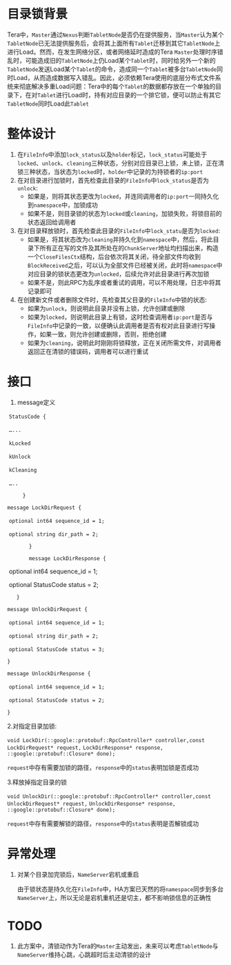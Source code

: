 # 目录锁背景

Tera中，`Master`通过`Nexus`判断`TabletNode`是否仍在提供服务，当`Master`认为某个`TabletNode`已无法提供服务后，会将其上面所有`Tablet`迁移到其它`TabletNode`上进行Load。然而，在发生网络分区，或者网络延时造成的Tera `Master`处理时序错乱时，可能造成旧的`TabletNode`上仍Load某个`Tablet`时，同时给另外一个新的`TabletNode`发送Load某个`Tablet`的命令，造成同一个`Tablet`被多台`TabletNode`同时Load，从而造成数据写入错乱。因此，必须依赖Tera使用的底层分布式文件系统来彻底解决多重Load问题：Tera中的每个`Tablet`的数据都存放在一个单独的目录下，在对`Tablet`进行Load时，持有对应目录的一个排它锁，便可以防止有其它`TabletNode`同时Load此`Tablet`

# 整体设计

1. 在`FileInfo`中添加`lock_status`以及`holder`标记，`lock_status`可能处于`locked`、`unlock`、`cleaning`三种状态，分别对应目录已上锁，未上锁，正在清锁三种状态，当状态为`locked`时，`holder`中记录的为持锁者的`ip:port`
2. 在对目录进行加锁时，首先检查此目录的`FileInfo`中`lock_status`是否为`unlock`:
   - 如果是，则将其状态更改为`locked`，并连同调用者的`ip:port`一同持久化到`namespace`中，加锁成功
   - 如果不是，则目录锁的状态为`locked`或`cleaning`，加锁失败，将锁目前的状态返回给调用者
3. 在对目录释放锁时，首先检查此目录的`FileInfo`中`lock_statu`是否为`locked`:
   - 如果是，将其状态改为`cleaning`并持久化到`namespace`中，然后，将此目录下所有正在写的文件及其所处在的`ChunkServer`地址均扫描出来，构造一个`CloseFilesCtx`结构，后台依次将其关闭，待全部文件均收到`BlockReceived`之后，可以认为全部文件已经被关闭，此时将`namespace`中对应目录的锁状态更改为`unlocked`，后续允许对此目录进行再次加锁
   - 如果不是，则此RPC为乱序或者重试的调用，可以不用处理，日志中将其记录即可
4. 在创建新文件或者删除文件时，先检查其父目录的`FileInfo`中锁的状态:
   - 如果为`unlock`，则说明此目录并没有上锁，允许创建或删除
   - 如果为`locked`，则说明此目录上有锁，这时检查调用者`ip:port`是否与`FileInfo`中记录的一致，以便确认此调用者是否有权对此目录进行写操作，如果一致，则允许创建或删除，否则，拒绝创建
   - 如果为`cleaning`，说明此时刚刚将锁释放，正在关闭所需文件，对调用者返回正在清锁的错误码，调用者可以进行重试

# 接口

1. message定义

​	 `StatusCode {`

​		`…...`

​		`kLocked`

​		`kUnlock`

​		`kCleaning`

​		`…..`	

`	  }`	

 `message LockDirRequest {`

​		`optional int64 sequence_id = 1;`

​	      `optional string dir_path = 2;`

`		}`

`		message LockDirResponse {`

​		optional int64 sequence_id = 1;

​		optional StatusCode status = 2;

`	}`

 `message UnlockDirRequest {`

​	`optional int64 sequence_id = 1;`

​	`optional string dir_path = 2;`

​	`optional StatusCode status = 3;` 

`}`

`message UnlockDirResponse {`

​	`optional int64 sequence_id = 1;`

​	`optional StatusCode status = 2;`

`}`

2.对指定目录加锁:

`void LockDir(::google::protobuf::RpcController* controller,`
​			  `const LockDirRequest* request,`
 			  `LockDirResponse* response,`
​			 `::google::protobuf::Closure* done);`

`request`中存有需要加锁的路径，`response`中的`status`表明加锁是否成功

3.释放掉指定目录的锁

`void UnlockDir(::google::protobuf::RpcController* controller,`
​			  `const UnlockDirRequest* request,`
 			  `UnlockDirResponse* response,`
​			 `::google::protobuf::Closure* done);`

`request`中存有需要解锁的路径，`response`中的`status`表明是否解锁成功

# 异常处理

1. 对某个目录加完锁后，`NameServer`宕机或重启

   由于锁状态是持久化在`FileInfo`中，HA方案已天然的将`namespace`同步到多台`NameServer`上，所以无论是宕机重机还是切主，都不影响锁信息的正确性

# TODO

1. 此方案中，清锁动作为Tera的`Master`主动发出，未来可以考虑`TabletNode`与`NameServer`维持心跳，心跳超时后主动清锁的设计
